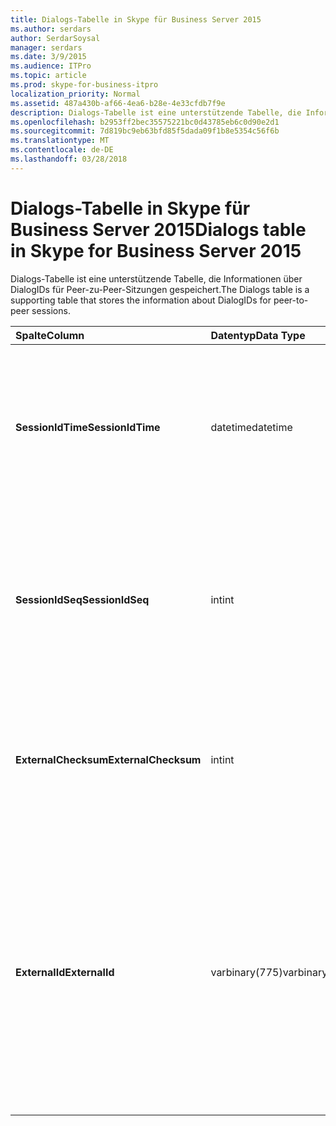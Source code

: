 ```yaml
---
title: Dialogs-Tabelle in Skype für Business Server 2015
ms.author: serdars
author: SerdarSoysal
manager: serdars
ms.date: 3/9/2015
ms.audience: ITPro
ms.topic: article
ms.prod: skype-for-business-itpro
localization_priority: Normal
ms.assetid: 487a430b-af66-4ea6-b28e-4e33cfdb7f9e
description: Dialogs-Tabelle ist eine unterstützende Tabelle, die Informationen über DialogIDs für Peer-zu-Peer-Sitzungen gespeichert.
ms.openlocfilehash: b2953ff2bec35575221bc0d43785eb6c0d90e2d1
ms.sourcegitcommit: 7d819bc9eb63bfd85f5dada09f1b8e5354c56f6b
ms.translationtype: MT
ms.contentlocale: de-DE
ms.lasthandoff: 03/28/2018
---
```

# <a name="dialogs-table-in-skype-for-business-server-2015"></a><span data-ttu-id="1cdc1-103">Dialogs-Tabelle in Skype für Business Server 2015</span><span class="sxs-lookup"><span data-stu-id="1cdc1-103">Dialogs table in Skype for Business Server 2015</span></span>
 
<span data-ttu-id="1cdc1-104">Dialogs-Tabelle ist eine unterstützende Tabelle, die Informationen über DialogIDs für Peer-zu-Peer-Sitzungen gespeichert.</span><span class="sxs-lookup"><span data-stu-id="1cdc1-104">The Dialogs table is a supporting table that stores the information about DialogIDs for peer-to-peer sessions.</span></span>
  
|<span data-ttu-id="1cdc1-105">**Spalte**</span><span class="sxs-lookup"><span data-stu-id="1cdc1-105">**Column**</span></span>|<span data-ttu-id="1cdc1-106">**Datentyp**</span><span class="sxs-lookup"><span data-stu-id="1cdc1-106">**Data Type**</span></span>|<span data-ttu-id="1cdc1-107">**Schlüssel/Index**</span><span class="sxs-lookup"><span data-stu-id="1cdc1-107">**Key/Index**</span></span>|<span data-ttu-id="1cdc1-108">**Details**</span><span class="sxs-lookup"><span data-stu-id="1cdc1-108">**Details**</span></span>|
|:-----|:-----|:-----|:-----|
|<span data-ttu-id="1cdc1-109">**SessionIdTime**</span><span class="sxs-lookup"><span data-stu-id="1cdc1-109">**SessionIdTime**</span></span> <br/> |<span data-ttu-id="1cdc1-110">datetime</span><span class="sxs-lookup"><span data-stu-id="1cdc1-110">datetime</span></span>  <br/> |<span data-ttu-id="1cdc1-111">Primary</span><span class="sxs-lookup"><span data-stu-id="1cdc1-111">Primary</span></span>  <br/> |<span data-ttu-id="1cdc1-112">Zeitpunkt der sitzungsanforderung; zusammen mit SessionIDSeq verwendet zur eindeutigen Identifizierung eine Sitzung.</span><span class="sxs-lookup"><span data-stu-id="1cdc1-112">Time of session request; used in conjunction with SessionIDSeq to uniquely identify a session.</span></span>  <br/> |
|<span data-ttu-id="1cdc1-113">**SessionIdSeq**</span><span class="sxs-lookup"><span data-stu-id="1cdc1-113">**SessionIdSeq**</span></span> <br/> |<span data-ttu-id="1cdc1-114">int</span><span class="sxs-lookup"><span data-stu-id="1cdc1-114">int</span></span>  <br/> |<span data-ttu-id="1cdc1-115">Primary</span><span class="sxs-lookup"><span data-stu-id="1cdc1-115">Primary</span></span>  <br/> |<span data-ttu-id="1cdc1-116">ID-Nummer, um die Sitzung zu identifizieren.</span><span class="sxs-lookup"><span data-stu-id="1cdc1-116">ID number to identify the session.</span></span> <span data-ttu-id="1cdc1-117">In Verbindung mit SessionIDTime verwendet, um eine Sitzung eindeutig zu identifizieren.</span><span class="sxs-lookup"><span data-stu-id="1cdc1-117">Used in conjunction with SessionIDTime to uniquely identify a session.</span></span>  <br/> |
|<span data-ttu-id="1cdc1-118">**ExternalChecksum**</span><span class="sxs-lookup"><span data-stu-id="1cdc1-118">**ExternalChecksum**</span></span> <br/> |<span data-ttu-id="1cdc1-119">int</span><span class="sxs-lookup"><span data-stu-id="1cdc1-119">int</span></span>  <br/> | <br/> |<span data-ttu-id="1cdc1-120">Prüfsumme der ExternalID.</span><span class="sxs-lookup"><span data-stu-id="1cdc1-120">Checksum of the ExternalID.</span></span> <span data-ttu-id="1cdc1-121">Dieses Feld wird verwendet, um die Datenbank Suchvorgänge zu beschleunigen.</span><span class="sxs-lookup"><span data-stu-id="1cdc1-121">This field is used to increase the speed of database searches.</span></span>  <br/> |
|<span data-ttu-id="1cdc1-122">**ExternalId**</span><span class="sxs-lookup"><span data-stu-id="1cdc1-122">**ExternalId**</span></span> <br/> |<span data-ttu-id="1cdc1-123">varbinary(775)</span><span class="sxs-lookup"><span data-stu-id="1cdc1-123">varbinary(775)</span></span>  <br/> | <br/> |<span data-ttu-id="1cdc1-124">SIP-Dialog-ID als binäre gespeichert.</span><span class="sxs-lookup"><span data-stu-id="1cdc1-124">SIP dialog ID, stored as a binary.</span></span> <span data-ttu-id="1cdc1-125">Das Format der Binärdatei ist:</span><span class="sxs-lookup"><span data-stu-id="1cdc1-125">The format of the binary is:</span></span>  <br/> <span data-ttu-id="1cdc1-126">Dialogfeld; aus Tag; -tag</span><span class="sxs-lookup"><span data-stu-id="1cdc1-126">dialog;from-tag;to-tag</span></span>  <br/> <span data-ttu-id="1cdc1-127">Diese Daten können mithilfe der folgenden Syntax in das Textformat konvertiert werden:</span><span class="sxs-lookup"><span data-stu-id="1cdc1-127">This data can be converted to text format by using this syntax:</span></span>  <br/>  `cast(cast(ExternalId as varbinary(max)) as varchar(max))` <br/> |
   

